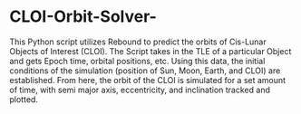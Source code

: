 # CLOI-Orbit-Solver-
This Python script utilizes Rebound to predict the orbits of Cis-Lunar Objects of Interest (CLOI).
The Script takes in the TLE of a particular Object and gets Epoch time, orbital positions, etc. 
Using this data, the initial conditions of the simulation (position of Sun, Moon, Earth, and CLOI) are established.
From here, the orbit of the CLOI is simulated for a set amount of time, with semi major axis, eccentricity, and inclination tracked and plotted.

